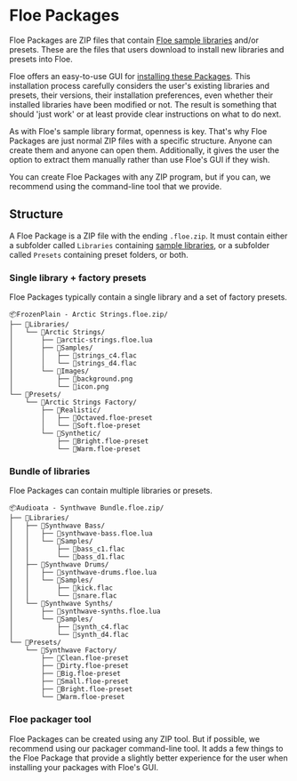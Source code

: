 <!--
SPDX-FileCopyrightText: 2024 Sam Windell
SPDX-License-Identifier: GPL-3.0-or-later
-->

# Floe Packages

Floe Packages are ZIP files that contain [Floe sample libraries](../about/sample-libraries.md) and/or presets. These are the files that users download to install new libraries and presets into Floe.

Floe offers an easy-to-use GUI for [installing these Packages](../installation/installing-libraries-and-presets.md). This installation process carefully considers the user's existing libraries and presets, their versions, their installation preferences, even whether their installed libraries have been modified or not. The result is something that should 'just work' or at least provide clear instructions on what to do next.

As with Floe's sample library format, openness is key. That's why Floe Packages are just normal ZIP files with a specific structure. Anyone can create them and anyone can open them. Additionally, it gives the user the option to extract them manually rather than use Floe's GUI if they wish. 

You can create Floe Packages with any ZIP program, but if you can, we recommend using the command-line tool that we provide.

## Structure

A Floe Package is a ZIP file with the ending `.floe.zip`. It must contain either a subfolder called `Libraries` containing [sample libraries](../about/sample-libraries.md), or a subfolder called `Presets` containing preset folders, or both. 

### Single library + factory presets
Floe Packages typically contain a single library and a set of factory presets.
```
📦FrozenPlain - Arctic Strings.floe.zip/
├── 📁Libraries/
│   └── 📁Arctic Strings/
│       ├── 📄arctic-strings.floe.lua
│       ├── 📁Samples/
│       │   ├── 📄strings_c4.flac
│       │   └── 📄strings_d4.flac
│       └── 📁Images/
│           ├── 📄background.png
│           └── 📄icon.png
└── 📁Presets/
    └── 📁Arctic Strings Factory/
        ├── 📁Realistic/
        │   ├── 📄Octaved.floe-preset
        │   └── 📄Soft.floe-preset
        └── 📁Synthetic/
            ├── 📄Bright.floe-preset
            └── 📄Warm.floe-preset
```

### Bundle of libraries
Floe Packages can contain multiple libraries or presets.
```
📦Audioata - Synthwave Bundle.floe.zip/
├── 📁Libraries/
│   ├── 📁Synthwave Bass/
│   │   ├── 📄synthwave-bass.floe.lua
│   │   └── 📁Samples/
│   │       ├── 📄bass_c1.flac
│   │       └── 📄bass_d1.flac
│   ├── 📁Synthwave Drums/
│   │   ├── 📄synthwave-drums.floe.lua
│   │   └── 📁Samples/
│   │       ├── 📄kick.flac
│   │       └── 📄snare.flac
│   └── 📁Synthwave Synths/
│       ├── 📄synthwave-synths.floe.lua
│       └── 📁Samples/
│           ├── 📄synth_c4.flac
│           └── 📄synth_d4.flac
└── 📁Presets/
    └── 📁Synthwave Factory/
        ├── 📄Clean.floe-preset
        ├── 📄Dirty.floe-preset
        ├── 📄Big.floe-preset
        ├── 📄Small.floe-preset
        ├── 📄Bright.floe-preset
        └── 📄Warm.floe-preset
```

### Floe packager tool
Floe Packages can be created using any ZIP tool. But if possible, we recommend using our packager command-line tool. It adds a few things to the Floe Package that provide a slightly better experience for the user when installing your packages with Floe's GUI.

